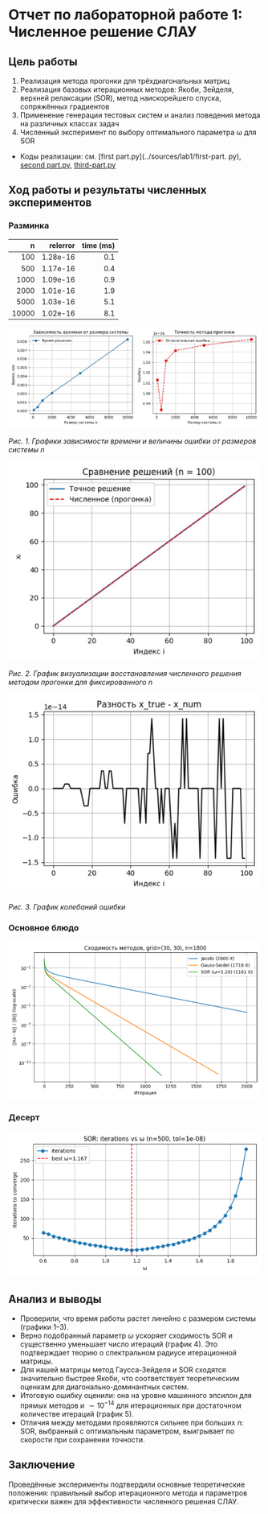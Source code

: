 # Отчет по лабораторной работе 1: Численное решение СЛАУ

## Цель работы
1. Реализация метода прогонки для трёхдиагональных матриц
2. Реализация базовых итерационных методов: Якоби, Зейделя, верхней релаксации (SOR), метод наискорейшего спуска, сопряжённых градиентов
3. Применение генерации тестовых систем и анализ поведения метода на различных классах задач
4. Численный эксперимент по выбору оптимального параметра ω для SOR


- Коды реализации: см. [first part.py](../sources/lab1/first-part. py), [second part.py](../sources/lab1/second-part.py), [third-part.py](../sources/lab1/third%20part.py)


## Ход работы и результаты численных экспериментов
### Разминка



| n    | relerror         | time (ms) |
| ---: | ---------------: | --------: |
| 100  | 1.28e-16         | 0.1       |
| 500  | 1.17e-16         | 0.4       |
| 1000 | 1.09e-16         | 0.9       |
| 2000 | 1.01e-16         | 1.9       |
| 5000 | 1.03e-16         | 5.1       |
| 10000 | 1.02e-16        | 8.1       |

![Графики зависимосте времени и ошибки в зависимости от времени](../images/lab1/photo_5445288821135636433_x.jpg)

*Рис. 1. Графики зависимости времени и величины ошибки от размеров системы n*


![](../images/lab1/solutionsaving.png)

*Рис. 2. График визуализации восстановления численного решения методом прогонки для фиксированного n*

![](../images/lab1/errfromindex.png)

*Рис. 3. График колебаний ошибки*

### Основное блюдо
![Оптимизация omega](../images/lab1/comparsiomofmethods.png)

### Десерт
![Сравнение ошибок](../images/lab1/lastpartoflab1.png)

## Анализ и выводы
- Проверили, что время работы растет линейно с размером системы (графики 1–3).
- Верно подобранный параметр $\omega$ ускоряет сходимость SOR и существенно уменьшает число итераций (график 4). Это подтверждает теорию о спектральном радиусе итерационной матрицы.
- Для нашей матрицы метод Гаусса-Зейделя и SOR сходятся значительно быстрее Якоби, что соответствует теоретическим оценкам для диагонально-доминантных систем.
- Итоговую ошибку оценили: она на уровне машинного эпсилон для прямых методов и $\sim 10^{-14}$ для итерационных при достаточном количестве итераций (график 5).
- Отличия между методами проявляются сильнее при больших n: SOR, выбранный с оптимальным параметром, выигрывает по скорости при сохранении точности.

## Заключение
Проведённые эксперименты подтвердили основные теоретические положения: правильный выбор итерационного метода и параметров критически важен для эффективности численного решения СЛАУ.

